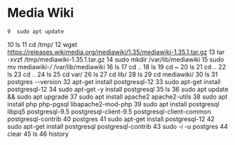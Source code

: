 # Media Wiki 
    9  sudo apt update
   10  ls
   11  cd /tmp/
   12  wget https://releases.wikimedia.org/mediawiki/1.35/mediawiki-1.35.1.tar.gz
   13  tar -xvzf /tmp/mediawiki-1.35.1.tar.gz
   14  sudo mkdir /var/lib/mediawiki
   15  sudo mv mediawiki-*/* /var/lib/mediawiki
   16  ls
   17  cd ..
   18  ls
   19  cd ~
   20  ls
   21  cd ..
   22  ls
   23  cd ..
   24  ls
   25  cd var/
   26  ls
   27  cd  lib/
   28  ls
   29  cd mediawiki/
   30  ls
   31  postgres --version
   32  apt-get install postgresql-12
   33  sudo apt-get install postgresql-12
   34  sudo apt-get -y install postgresql
   35  ls
   36  sudo apt update && sudo apt upgrade
   37  sudo apt install apache2 apache2-utils
   38  sudo apt install php php-pgsql libapache2-mod-php
   39  sudo apt install postgresql libpq5 postgresql-9.5 postgresql-client-9.5 postgresql-client-common postgresql-contrib
   40  postgres
   41  sudo apt-get install postgresql-12
   42  sudo apt-get install postgresql postgresql-contrib
   43  sudo -i -u postgres
   44  clear
   45  ls
   46  history
